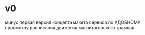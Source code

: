 # v0
минус первая версия концепта макета сервиса по УДОБНОМУ просмотру расписания движения магнитогорского трамвая
